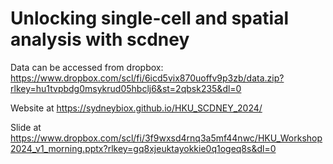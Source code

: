 # Unlocking single-cell and spatial analysis with scdney


Data can be accessed from dropbox: https://www.dropbox.com/scl/fi/6icd5vix870uoffv9p3zb/data.zip?rlkey=hu1tvpbdg0msykrud05hbclj6&st=2qbsk235&dl=0

Website at https://sydneybiox.github.io/HKU_SCDNEY_2024/

Slide at https://www.dropbox.com/scl/fi/3f9wxsd4rnq3a5mf44nwc/HKU_Workshop2024_v1_morning.pptx?rlkey=gq8xjeuktayokkie0q1ogeq8s&dl=0
